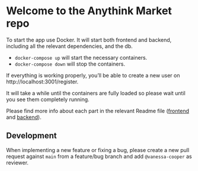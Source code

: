 # Welcome to the Anythink Market repo

To start the app use Docker. It will start both frontend and backend, including all the relevant dependencies, and the db. 

* `docker-compose up`   will start the necessary containers.
* `docker-compose down` will stop the containers.

If everything is working properly, you’ll be able to create a new user on http://localhost:3001/register.

It will take a while until the containers are fully loaded so please wait until you see them completely running.

Please find more info about each part in the relevant Readme file ([frontend](frontend/readme.md) and [backend](backend/README.md)).

## Development

When implementing a new feature or fixing a bug, please create a new pull request against `main` from a feature/bug branch and add `@vanessa-cooper` as reviewer.
